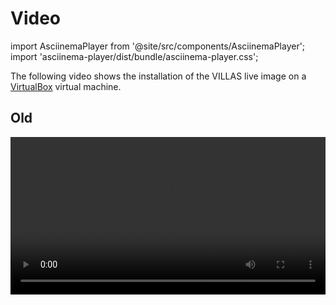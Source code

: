 # Video

import AsciinemaPlayer from '@site/src/components/AsciinemaPlayer';
import 'asciinema-player/dist/bundle/asciinema-player.css';

The following video shows the installation of the VILLAS live image on a [VirtualBox](http://www.virtualbox.org) virtual machine.

<AsciinemaPlayer src="/recordings/terminal/villaslive-installation.json" rows={25} cols={120} idleTimeLimit={3} preload={true} />

## Old

<video controls width="100%" align="center">
	<source src="https://videos.fein-aachen.org/VILLASlive_Installation_0.8.2.mp4" type="video/mp4" />
</video>

